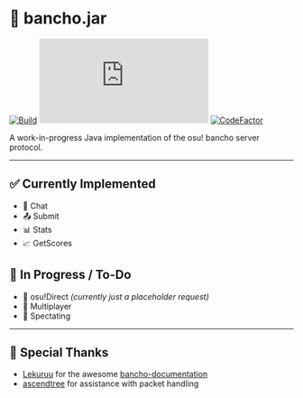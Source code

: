 # 🎵 bancho.jar

[![Build](https://github.com/marcandreher/bancho.jar/actions/workflows/maven.yml/badge.svg)](https://github.com/marcandreher/bancho.jar/actions)
[![License](https://img.shields.io/github/license/marcandreher/bancho.jar)](LICENSE)
[![CodeFactor](https://www.codefactor.io/repository/github/marcandreher/bancho.jar/badge/main)](https://www.codefactor.io/repository/github/marcandreher/bancho.jar/overview/main)

A work-in-progress Java implementation of the osu! bancho server protocol.

---

## ✅ Currently Implemented

- 💬 Chat
- 📤 Submit
- 📊 Stats
- 📈 GetScores

## 🔧 In Progress / To-Do

- 📡 osu!Direct *(currently just a placeholder request)*
- 👥 Multiplayer
- 🎥 Spectating

---

## 🙏 Special Thanks

- [Lekuruu](https://github.com/Lekuruu) for the awesome [bancho-documentation](https://github.com/Lekuruu/bancho-documentation)
- [ascendtree](https://github.com/ascenttree) for assistance with packet handling
